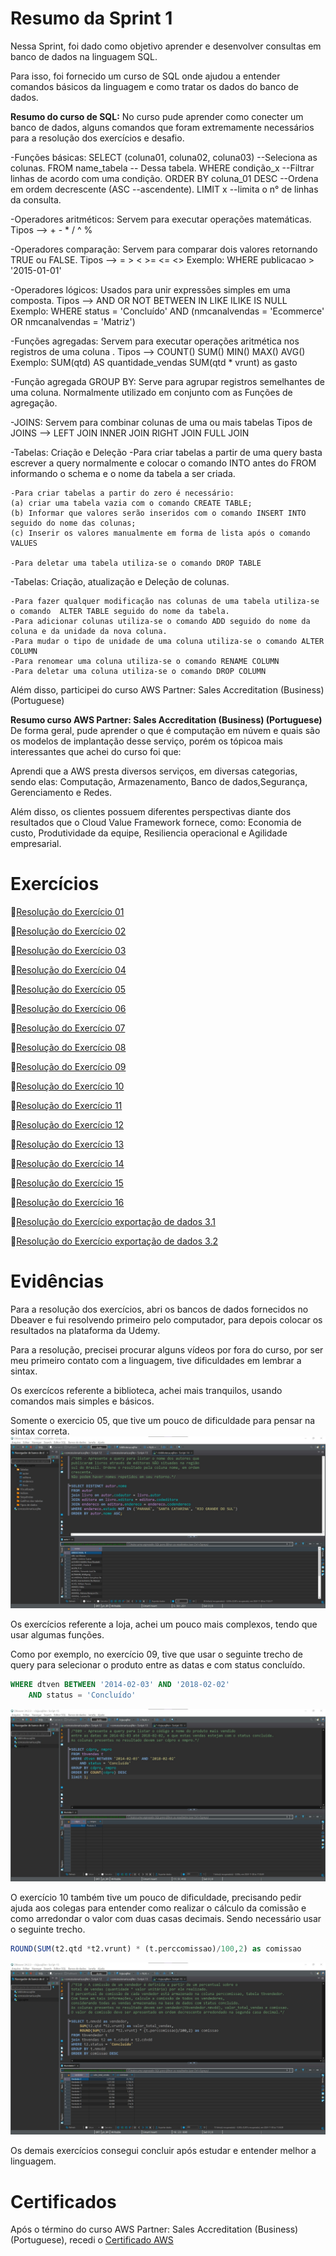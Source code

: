 # Resumo da Sprint 1
Nessa Sprint, foi dado como objetivo aprender e desenvolver consultas em banco de dados na linguagem SQL.

Para isso, foi fornecido um curso de SQL onde ajudou a entender comandos básicos da linguagem e como tratar os dados do banco de dados.

**Resumo do curso de SQL:** 
No curso pude aprender como conecter um banco de dados, alguns comandos que foram extremamente necessários para a resolução dos exercícios e desafio.

-Funções básicas:
SELECT (coluna01, coluna02, coluna03)   --Seleciona as colunas.
FROM name_tabela            -- Dessa tabela.
WHERE condição_x            --Filtrar linhas de acordo com uma condição.
ORDER BY coluna_01 DESC     --Ordena  em ordem decrescente (ASC --ascendente).
LIMIT x                     --limita o n° de linhas da consulta.
 
-Operadores aritméticos: Servem para executar operações matemáticas.
Tipos --> +	-	*	/	^	%

-Operadores comparação: Servem para comparar dois valores retornando TRUE ou FALSE.
Tipos --> =	>	<	>=	<=	<>
Exemplo:    WHERE publicacao > '2015-01-01'

-Operadores lógicos: Usados para unir expressões simples em uma composta.
Tipos --> AND	OR	NOT	   BETWEEN	       IN	          LIKE	   ILIKE     IS NULL
Exemplo: WHERE status = 'Concluído' AND (nmcanalvendas = 'Ecommerce' OR nmcanalvendas = 'Matriz')

-Funções agregadas: Servem para executar operações aritmética nos registros de uma coluna .
Tipos --> COUNT()	    SUM()	  MIN()  	MAX()   	AVG()
Exemplo: 
SUM(qtd)  AS quantidade_vendas
SUM(qtd * vrunt) as gasto

-Função agregada GROUP BY: Serve para agrupar registros semelhantes de uma coluna. Normalmente utilizado em conjunto com as Funções de agregação.

-JOINS: Servem para combinar colunas de uma ou mais tabelas
Tipos de JOINS --> LEFT JOIN	INNER JOIN	RIGHT JOIN	FULL JOIN

-Tabelas: Criação e Deleção
	-Para criar tabelas a partir de uma query basta escrever a query normalmente e colocar o comando INTO antes do FROM informando o schema e o nome da tabela  a ser criada.

	-Para criar tabelas a partir do zero é necessário:
    (a) criar uma tabela vazia com o comando CREATE TABLE; 
    (b) Informar que valores serão inseridos com o comando INSERT INTO seguido do nome das colunas;
    (c) Inserir os valores manualmente em forma de lista após o comando VALUES

    -Para deletar uma tabela utiliza-se o comando DROP TABLE

-Tabelas: Criação, atualização e Deleção de colunas.

    -Para fazer qualquer modificação nas colunas de uma tabela utiliza-se o comando  ALTER TABLE seguido do nome da tabela.
    -Para adicionar colunas utiliza-se o comando ADD seguido do nome da coluna e da unidade da nova coluna.
    -Para mudar o tipo de unidade de uma coluna utiliza-se o comando ALTER COLUMN 
    -Para renomear uma coluna utiliza-se o comando RENAME COLUMN
    -Para deletar uma coluna utiliza-se o comando DROP COLUMN


Além disso, participei do curso AWS Partner: Sales Accreditation (Business) (Portuguese)

**Resumo curso AWS Partner: Sales Accreditation (Business) (Portuguese)**
De forma geral, pude aprender o que é computação em núvem e quais são os modelos de implantação desse serviço, porém os tópicoa mais interessantes que achei do curso foi que: 

Aprendi que a AWS presta diversos serviços, em diversas categorias, sendo elas: Computação, Armazenamento, Banco de dados,Segurança, Gerenciamento e Redes.

Além disso, os clientes possuem diferentes perspectivas diante dos resultados que o Cloud Value Framework fornece, como: Economia de custo, Produtividade da equipe, Resiliencia operacional e Agilidade empresarial.

# Exercícios
📑[Resolução do Exercício 01](../Sprint%202/Exercicios/ex01.sql)

📑[Resolução do Exercício 02](../Sprint%202/Exercicios/ex02.sql)

📑[Resolução do Exercício 03](../Sprint%202/Exercicios/ex03.sql)

📑[Resolução do Exercício 04](../Sprint%202/Exercicios/ex04.sql)

📑[Resolução do Exercício 05](../Sprint%202/Exercicios/ex05.sql)

📑[Resolução do Exercício 06](../Sprint%202/Exercicios/ex06.sql)

📑[Resolução do Exercício 07](../Sprint%202/Exercicios/ex07.sql)

📑[Resolução do Exercício 08](../Sprint%202/Exercicios/ex08.sql)

📑[Resolução do Exercício 09](../Sprint%202/Exercicios/ex09.sql)

📑[Resolução do Exercício 10](../Sprint%202/Exercicios/ex10.sql)

📑[Resolução do Exercício 11](../Sprint%202/Exercicios/ex11.sql)

📑[Resolução do Exercício 12](../Sprint%202/Exercicios/ex12.sql)

📑[Resolução do Exercício 13](../Sprint%202/Exercicios/ex13.sql)

📑[Resolução do Exercício 14](../Sprint%202/Exercicios/ex14.sql)

📑[Resolução do Exercício 15](../Sprint%202/Exercicios/ex15.sql)

📑[Resolução do Exercício 16](../Sprint%202/Exercicios/ex16.sql)

📑[Resolução do Exercício exportação de dados 3.1 ](../Sprint%202/Exercicios/exII_3.1etapa1.csv)

📑[Resolução do Exercício exportação de dados 3.2](../Sprint%202/Exercicios/exII_3.2etapa2.csv)

# Evidências
Para a resolução dos exercícios, abri os bancos de dados fornecidos no Dbeaver e fui resolvendo primeiro pelo computador, para depois colocar os resultados na plataforma da Udemy.

Para a resolução, precisei procurar alguns vídeos por fora do curso, por ser meu primeiro contato com a linguagem, tive dificuldades em lembrar a sintax.

Os exercícos referente a biblioteca, achei mais tranquilos, usando comandos mais simples e básicos.

Somente o exercicio 05, que tive um pouco de dificuldade para pensar na sintax correta.
![Exercício 05](../Sprint%202/Evidencias/Ex_05.jpg)

Os exercícios referente a loja, achei um pouco mais complexos, tendo que usar algumas funções.

Como por exemplo, no exercício 09, tive que usar o seguinte trecho de query para selecionar o produto entre as datas e com status concluído.
```sql
WHERE dtven BETWEEN '2014-02-03' AND '2018-02-02'
	AND status = 'Concluído'
```
![Exercício09](../Sprint%202/Evidencias/Ex_09.jpg)

O exercício 10 também tive um pouco de dificuldade, precisando pedir ajuda aos colegas para entender como realizar o cálculo da comissão e como arredondar o valor com duas casas decimais. Sendo necessário usar o seguinte trecho.
```sql
ROUND(SUM(t2.qtd *t2.vrunt) * (t.perccomissao)/100,2) as comissao
```
![Exercício10](../Sprint%202/Evidencias/Ex_10.jpg)

Os demais exercícios consegui concluir após estudar e entender melhor a linguagem.

# Certificados
Após o término do curso AWS Partner: Sales Accreditation (Business) (Portuguese), recedi o [Certificado AWS](../Sprint%202/Certificados/RafaelaCGomes_AWS%20Course%20Completion%20Certificate.pdf)

